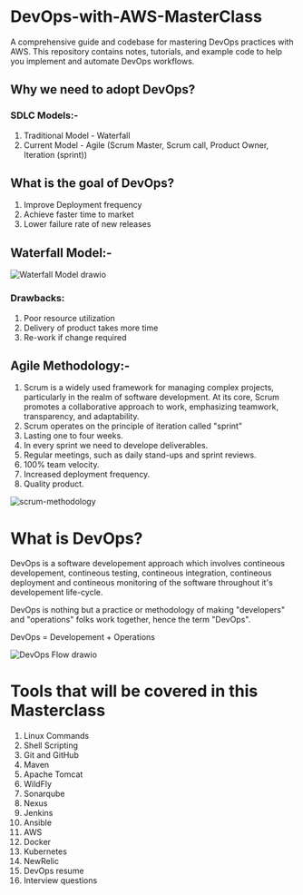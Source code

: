 # DevOps-with-AWS-MasterClass
A comprehensive guide and codebase for mastering DevOps practices with AWS. This repository contains notes, tutorials, and example code to help you implement and automate DevOps workflows.

## Why we need to adopt DevOps?

### SDLC Models:-
1. Traditional Model - Waterfall 
2. Current Model - Agile (Scrum Master, Scrum call, Product Owner, Iteration (sprint))

## What is the goal of DevOps?
1. Improve Deployment frequency
2. Achieve faster time to market
3. Lower failure rate of new releases


## Waterfall Model:-
![Waterfall Model drawio](https://github.com/ITech-Tutorials/DevOps-with-AWS-MasterClass/assets/40340097/0e78e2e8-077e-44f9-9028-f1f45d730d2e)

### Drawbacks:
1. Poor resource utilization
2. Delivery of product takes more time
3. Re-work if change required

## Agile Methodology:-
1. Scrum is a widely used framework for managing complex projects, particularly in the realm of software development. At its core, Scrum promotes a collaborative approach to work, emphasizing teamwork, transparency, and adaptability.
2. Scrum operates on the principle of iteration called "sprint"
3. Lasting one to four weeks.
4. In every sprint we need to develope deliverables.
5. Regular meetings, such as daily stand-ups and sprint reviews.
6. 100% team velocity.
5. Increased deployment frequency.
6. Quality product.

![scrum-methodology](https://github.com/ITech-Tutorials/DevOps-with-AWS-MasterClass/assets/40340097/f10861d1-d4c5-4c98-8843-57a3ae82fb3f)


# What is DevOps?
DevOps is a software developement approach which involves contineous developement, contineous testing, contineous integration, contineous deployment and contineous monitoring of the software throughout it's developement life-cycle.

DevOps is nothing but a practice or methodology of making "developers" and "operations" folks work together, hence the term "DevOps".

DevOps = Developement + Operations

![DevOps Flow drawio](https://github.com/ITech-Tutorials/DevOps-with-AWS-MasterClass/assets/40340097/93e9476e-6800-4fa6-a9eb-7d1d299fb1f9)



# Tools that will be covered in this Masterclass
1. Linux Commands
2. Shell Scripting
3. Git and GitHub
4. Maven
5. Apache Tomcat
6. WildFly
7. Sonarqube
8. Nexus
9. Jenkins
10. Ansible
11. AWS
12. Docker
13. Kubernetes
14. NewRelic
15. DevOps resume
16. Interview questions


